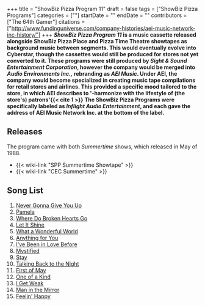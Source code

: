 +++
title = "ShowBiz Pizza Program 11"
draft = false
tags = ["ShowBiz Pizza Programs"]
categories = [""]
startDate = ""
endDate = ""
contributors = ["The 64th Gamer"]
citations = ["http://www.fundinguniverse.com/company-histories/aei-music-network-inc-history/"]
+++
***ShowBiz Pizza Program 11* is a music cassette released alongside ShowBiz Pizza Place and Pizza Time Theatre showtapes as background music between segments.
This would eventually evolve into Cyberstar, though the cassettes would still be produced for stores not yet converted to it. These programs were still produced by *Sight & Sound Entertainment Corporation*, however the company would be merged into *Audio Environments Inc.,* rebranding as *AEI Music*. Under AEI, the company would become specialized in creating music tape compilations for retail stores and airlines. This provided a specific mood tailored to the store, in which AEI describes to '-harmonize with the lifestyle of (the store's) patrons'{{< cite 1 >}} The ShowBiz Pizza Programs were specifically labeled as *Inflight Audio Entertainment*, and each gave the address of AEI Music Network Inc. at the bottom of the label.**

## Releases

The program came with both *Summertime* shows, which released in May of 1988.

- {{< wiki-link "SPP Summertime Showtape" >}}
- {{< wiki-link "CEC Summertime" >}}

## Song List

1.  [Never Gonna Give You Up](https://en.wikipedia.org/wiki/Never_Gonna_Give_You_Up)
2.  [Pamela](https://en.wikipedia.org/wiki/Pamela_(song))
3.  [Where Do Broken Hearts Go](https://en.wikipedia.org/wiki/Where_Do_Broken_Hearts_Go)
4.  [Let It Shine](https://en.wikipedia.org/wiki/Let_It_Shine_(Agnetha_F%C3%A4ltskog_song))
5.  [What a Wonderful World](https://en.wikipedia.org/wiki/What_a_Wonderful_World)
6.  [Anything for You](https://en.wikipedia.org/wiki/Anything_for_You_(Gloria_Estefan_and_Miami_Sound_Machine_song))
7.  [I've Been in Love Before](https://en.wikipedia.org/wiki/I%27ve_Been_in_Love_Before_(song))
8.  [Mystified](https://en.wikipedia.org/wiki/Tango_in_the_Night)
9.  [Stay](https://en.wikipedia.org/wiki/Wendy_and_Lisa_(album))
10. [Talking Back to the Night](https://en.wikipedia.org/wiki/Talking_Back_to_the_Night)
11. [First of May](https://en.wikipedia.org/wiki/Never_Die_Young)
12. [One of a Kind](https://en.wikipedia.org/wiki/Characters_(Stevie_Wonder_album))
13. [I Get Weak](https://en.wikipedia.org/wiki/I_Get_Weak)
14. [Man in the Mirror](https://en.wikipedia.org/wiki/Man_in_the_Mirror)
15. [Feelin' Happy](https://en.wikipedia.org/wiki/Dan_Siegel_(musician))
